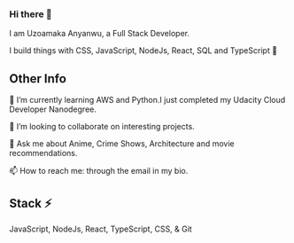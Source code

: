 ### Hi there 👋

I am Uzoamaka Anyanwu, a Full Stack Developer.

I build things with CSS, JavaScript, NodeJs, React, SQL and TypeScript :muscle:

## Other Info 
🌱 I’m currently learning AWS and Python.I just completed my Udacity Cloud Developer Nanodegree.

👯 I’m looking to collaborate on interesting projects.

💬 Ask me about Anime, Crime Shows, Architecture and movie recommendations.

📫 How to reach me: through the email in my bio.

## Stack ⚡
JavaScript, NodeJs, React, TypeScript, CSS, & Git
